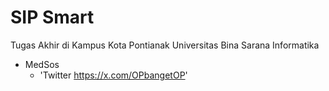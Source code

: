 # SIP Smart
Tugas Akhir di Kampus Kota Pontianak
Universitas Bina Sarana Informatika

* MedSos
  - 'Twitter <https://x.com/OPbangetOP>'

